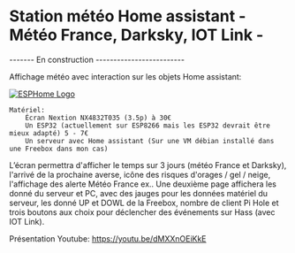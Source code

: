 # Station météo Home assistant - Météo France, Darksky, IOT Link -

------- En construction -------------------------

Affichage météo avec interaction sur les objets Home assistant:

[![ESPHome Logo](http://axellum.free.fr/presentationmeteo.jpg)]()

    Matériel:
        Écran Nextion NX4832T035 (3.5p) à 30€
        Un ESP32 (actuellement sur ESP8266 mais les ESP32 devrait être mieux adapté) 5 - 7€
        Un serveur avec Home assistant (Sur une VM débian installé dans une Freebox dans mon cas)

L’écran permettra d'afficher le temps sur 3 jours (météo France et Darksky), l'arrivé de la prochaine averse, icône des risques d'orages / gel / neige, l'affichage des alerte Météo France ex.. Une deuxième page affichera les donné du serveur et PC, avec des jauges pour les données matériel du serveur, les donné UP et DOWL de la Freebox, nombre de client Pi Hole et trois boutons aux choix pour déclencher des événements sur Hass (avec IOT Link).

Présentation Youtube:
https://youtu.be/dMXXnOEiKkE 
